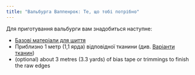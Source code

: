 ```yaml
---
title: "Вальбурга Ваппенрок: Те, що тобі потрібно"
---
```


Для приготування вальбурги вам знадобиться наступне:

- [Базові матеріали для шиття](/docs/sewing/basic-sewing-supplies)
- Приблизно 1 метр (1,1 ярда) відповідної тканини (див. [Варіанти тканин](/docs/designs/walburga/fabric))
- (optional) about 3 metres (3.3 yards) of bias tape or trimmings to finish the raw edges

